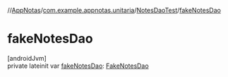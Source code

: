//[AppNotas](../../../index.md)/[com.example.appnotas.unitaria](../index.md)/[NotesDaoTest](index.md)/[fakeNotesDao](fake-notes-dao.md)

# fakeNotesDao

[androidJvm]\
private lateinit var [fakeNotesDao](fake-notes-dao.md): [FakeNotesDao](../../com.example.appnotas.testHelpers/-fake-notes-dao/index.md)
